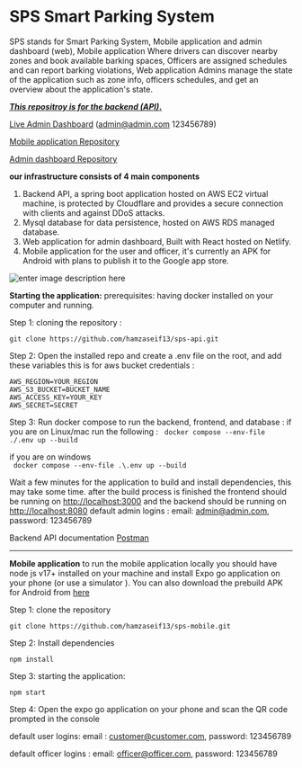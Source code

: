 
# SPS Smart Parking System

SPS stands for Smart Parking System, Mobile application and admin dashboard (web), Mobile application Where drivers can discover nearby zones and book available barking spaces, Officers are assigned schedules and can report barking violations, Web application Admins manage the state of the application such as zone info, officers schedules, and get an overview about the application's state. 

<strong style="text-decoration:underline;">*This repositroy is for the backend (API)*.</strong>

[Live Admin Dashboard](https://sps-just-admin.netlify.app/) (admin@admin.com 123456789)

 [Mobile application Repository](https://github.com/hamzaseif13/sps-mobile)
 
  [Admin dashboard Repository](https://github.com/hamzaseif13/sps-admin)

**our infrastructure consists of 4 main components** 
 1. Backend API, a spring boot application hosted on AWS EC2 virtual machine, is protected by Cloudflare and provides a secure connection with clients and against DDoS attacks.
 2. Mysql database for data persistence, hosted on AWS RDS managed database.
 3. Web application for admin dashboard, Built with React hosted on Netlify.
 4. Mobile application for the user and officer, it's currently an APK for Android with plans to publish it to the Google app store.
  
![enter image description here](https://sps-violations.s3.eu-west-3.amazonaws.com/Screenshot%202023-06-14%20211414.png)

**Starting the application:**
prerequisites: having docker installed on your computer and running.

Step 1: cloning the repository :

    git clone https://github.com/hamzaseif13/sps-api.git
  
  Step 2: Open the installed repo and  create a .env file on the root, and add these variables this is for aws bucket credentials :
  

 

    AWS_REGION=YOUR_REGION
    AWS_S3_BUCKET=BUCKET_NAME
    AWS_ACCESS_KEY=YOUR_KEY
    AWS_SECRET=SECRET

   Step 3: Run docker compose to run the backend, frontend, and database : 
   if you are on Linux/mac run the following :
  ` docker compose --env-file ./.env up --build`
  
  if you are on windows  
` docker compose --env-file .\.env up --build`

Wait a few minutes for the application to build and install dependencies, this may take some time.
after the build process is finished the frontend should be running on [http://localhost:3000](http://localhost:3000) and the backend should be running on [http://localhost:8080](http://localhost:8080)
default admin logins : email: admin@admin.com,        password: 123456789

Backend API documentation [Postman](https://documenter.getpostman.com/view/17428762/2s93sgXqjD)

<hr/>

**Mobile application**
to run the mobile application locally you should have node js v17+ installed on your machine and install Expo go application on your phone (or use a simulator ).
You can also download the prebuild APK for Android from [here](https://expo.dev/accounts/hamzaseif/projects/sps-mobile/builds/e4ec5850-c6ab-48af-a9cc-8d593ad0d77f)

Step 1: clone the repository 

    git clone https://github.com/hamzaseif13/sps-mobile.git
Step 2: Install dependencies

    npm install
Step 3: starting the application:

    npm start
 Step 4: Open the expo go application on your phone and scan the QR code prompted in the console
 
 default user logins: email : customer@customer.com,        password: 123456789
 
  default officer logins : email: officer@officer.com,        password: 123456789



